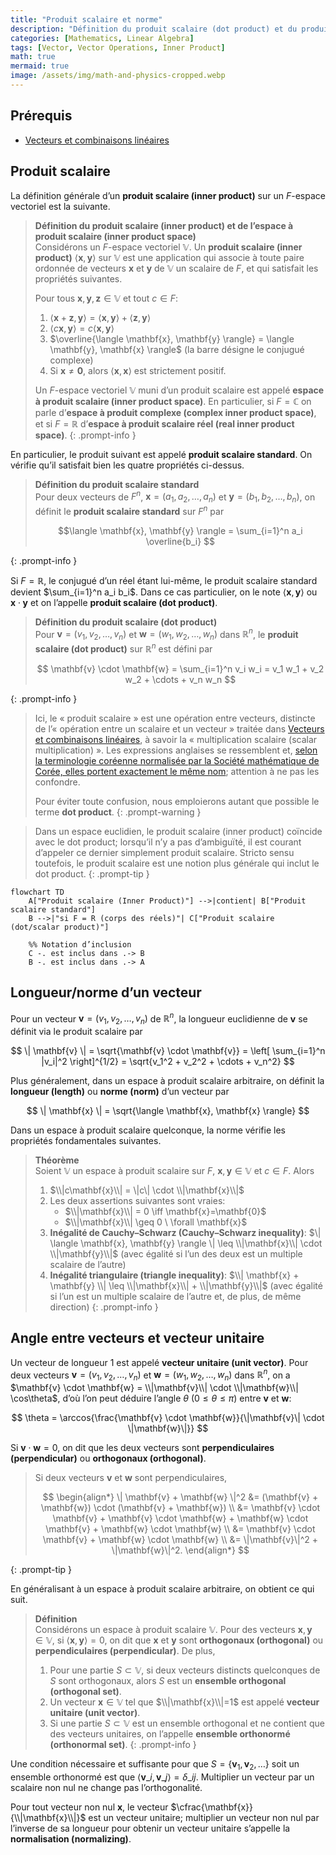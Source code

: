 ```yaml
---
title: "Produit scalaire et norme"
description: "Définition du produit scalaire (dot product) et du produit hermitien; calcul de la longueur/norme d’un vecteur et de l’angle entre deux vecteurs."
categories: [Mathematics, Linear Algebra]
tags: [Vector, Vector Operations, Inner Product]
math: true
mermaid: true
image: /assets/img/math-and-physics-cropped.webp
---
```


## Prérequis
- [Vecteurs et combinaisons linéaires](/posts/vectors-and-linear-combinations/)

## Produit scalaire

La définition générale d’un **produit scalaire (inner product)** sur un $F$-espace vectoriel est la suivante.

> **Définition du produit scalaire (inner product) et de l’espace à produit scalaire (inner product space)**  
> Considérons un $F$-espace vectoriel $\mathbb{V}$. Un **produit scalaire (inner product)** $\langle \mathbf{x},\mathbf{y} \rangle$ sur $\mathbb{V}$ est une application qui associe à toute paire ordonnée de vecteurs $\mathbf{x}$ et $\mathbf{y}$ de $\mathbb{V}$ un scalaire de $F$, et qui satisfait les propriétés suivantes.
>
> Pour tous $\mathbf{x},\mathbf{y},\mathbf{z} \in \mathbb{V}$ et tout $c \in F$:
> 1. $\langle \mathbf{x}+\mathbf{z}, \mathbf{y} \rangle = \langle \mathbf{x}, \mathbf{y} \rangle + \langle \mathbf{z}, \mathbf{y} \rangle$
> 2. $\langle c\mathbf{x}, \mathbf{y} \rangle = c \langle \mathbf{x}, \mathbf{y} \rangle$
> 3. $\overline{\langle \mathbf{x}, \mathbf{y} \rangle} = \langle \mathbf{y}, \mathbf{x} \rangle$ (la barre désigne le conjugué complexe)
> 4. Si $\mathbf{x} \neq \mathbf{0}$, alors $\langle \mathbf{x}, \mathbf{x} \rangle$ est strictement positif.
>
> Un $F$-espace vectoriel $\mathbb{V}$ muni d’un produit scalaire est appelé **espace à produit scalaire (inner product space)**. En particulier, si $F=\mathbb{C}$ on parle d’**espace à produit complexe (complex inner product space)**, et si $F=\mathbb{R}$ d’**espace à produit scalaire réel (real inner product space)**.
{: .prompt-info }

En particulier, le produit suivant est appelé **produit scalaire standard**. On vérifie qu’il satisfait bien les quatre propriétés ci-dessus.

> **Définition du produit scalaire standard**  
> Pour deux vecteurs de $F^n$, $\mathbf{x}=(a_1, a_2, \dots, a_n)$ et $\mathbf{y}=(b_1, b_2, \dots, b_n)$, on définit le **produit scalaire standard** sur $F^n$ par
>
> $$\langle \mathbf{x}, \mathbf{y} \rangle = \sum_{i=1}^n a_i \overline{b_i} $$
>
{: .prompt-info }

Si $F=\mathbb{R}$, le conjugué d’un réel étant lui-même, le produit scalaire standard devient $\sum_{i=1}^n a_i b_i$. Dans ce cas particulier, on le note $\langle \mathbf{x}, \mathbf{y} \rangle$ ou $\mathbf{x} \cdot \mathbf{y}$ et on l’appelle **produit scalaire (dot product)**.

> **Définition du produit scalaire (dot product)**  
> Pour $\mathbf{v}=(v_1, v_2, \dots, v_n)$ et $\mathbf{w}=(w_1, w_2, \dots, w_n)$ dans $\mathbb{R}^n$, le **produit scalaire (dot product)** sur $\mathbb{R}^n$ est défini par
>
> $$ \mathbf{v} \cdot \mathbf{w} = \sum_{i=1}^n v_i w_i = v_1 w_1 + v_2 w_2 + \cdots + v_n w_n $$
> 
{: .prompt-info }

> Ici, le « produit scalaire » est une opération entre vecteurs, distincte de l’« opération entre un scalaire et un vecteur » traitée dans [Vecteurs et combinaisons linéaires](/posts/vectors-and-linear-combinations/), à savoir la « multiplication scalaire (scalar multiplication) ». Les expressions anglaises se ressemblent et, [selon la terminologie coréenne normalisée par la Société mathématique de Corée, elles portent exactement le même nom](https://www.kms.or.kr/mathdict/list.html?key=kname&keyword=%EC%8A%A4%EC%B9%BC%EB%9D%BC%EA%B3%B1); attention à ne pas les confondre.
>
> Pour éviter toute confusion, nous emploierons autant que possible le terme **dot product**.
{: .prompt-warning }

> Dans un espace euclidien, le produit scalaire (inner product) coïncide avec le dot product; lorsqu’il n’y a pas d’ambiguïté, il est courant d’appeler ce dernier simplement produit scalaire. Stricto sensu toutefois, le produit scalaire est une notion plus générale qui inclut le dot product.
{: .prompt-tip }

```mermaid
flowchart TD
    A["Produit scalaire (Inner Product)"] -->|contient| B["Produit scalaire standard"]
    B -->|"si F = R (corps des réels)"| C["Produit scalaire (dot/scalar product)"]

    %% Notation d’inclusion
    C -. est inclus dans .-> B
    B -. est inclus dans .-> A
```

## Longueur/norme d’un vecteur

Pour un vecteur $\mathbf{v}=(v_1, v_2, \dots, v_n)$ de $\mathbb{R}^n$, la longueur euclidienne de $\mathbf{v}$ se définit via le produit scalaire par

$$ \| \mathbf{v} \| = \sqrt{\mathbf{v} \cdot \mathbf{v}} = \left[ \sum_{i=1}^n |v_i|^2 \right]^{1/2} = \sqrt{v_1^2 + v_2^2 + \cdots + v_n^2} $$

Plus généralement, dans un espace à produit scalaire arbitraire, on définit la **longueur (length)** ou **norme (norm)** d’un vecteur par

$$ \| \mathbf{x} \| = \sqrt{\langle \mathbf{x}, \mathbf{x} \rangle} $$

Dans un espace à produit scalaire quelconque, la norme vérifie les propriétés fondamentales suivantes.

> **Théorème**  
> Soient $\mathbb{V}$ un espace à produit scalaire sur $F$, $\mathbf{x}, \mathbf{y} \in \mathbb{V}$ et $c \in F$. Alors
> 1. $\\|c\mathbf{x}\\| = \|c\| \cdot \\|\mathbf{x}\\|$
> 2. Les deux assertions suivantes sont vraies:
>    - $\\|\mathbf{x}\\| = 0 \iff \mathbf{x}=\mathbf{0}$
>    - $\\|\mathbf{x}\\| \geq 0 \ \forall \mathbf{x}$
> 3. **Inégalité de Cauchy–Schwarz (Cauchy–Schwarz inequality)**: $\| \langle \mathbf{x}, \mathbf{y} \rangle \| \leq \\|\mathbf{x}\\| \cdot \\|\mathbf{y}\\|$ (avec égalité si l’un des deux est un multiple scalaire de l’autre)
> 4. **Inégalité triangulaire (triangle inequality)**: $\\| \mathbf{x} + \mathbf{y} \\| \leq \\|\mathbf{x}\\| + \\|\mathbf{y}\\|$ (avec égalité si l’un est un multiple scalaire de l’autre et, de plus, de même direction)
{: .prompt-info }

## Angle entre vecteurs et vecteur unitaire

Un vecteur de longueur $1$ est appelé **vecteur unitaire (unit vector)**. Pour deux vecteurs $\mathbf{v}=(v_1, v_2, \dots, v_n)$ et $\mathbf{w}=(w_1, w_2, \dots, w_n)$ dans $\mathbb{R}^n$, on a $\mathbf{v} \cdot \mathbf{w} = \\|\mathbf{v}\\| \cdot \\|\mathbf{w}\\| \cos\theta$, d’où l’on peut déduire l’angle $\theta$ ($0 \leq \theta \leq \pi$) entre $\mathbf{v}$ et $\mathbf{w}$:

$$ \theta = \arccos{\frac{\mathbf{v} \cdot \mathbf{w}}{\|\mathbf{v}\| \cdot \|\mathbf{w}\|}} $$

Si $\mathbf{v} \cdot \mathbf{w} = 0$, on dit que les deux vecteurs sont **perpendiculaires (perpendicular)** ou **orthogonaux (orthogonal)**.

> Si deux vecteurs $\mathbf{v}$ et $\mathbf{w}$ sont perpendiculaires,
>
> $$ \begin{align*}
> \| \mathbf{v} + \mathbf{w} \|^2 &= (\mathbf{v} + \mathbf{w}) \cdot (\mathbf{v} + \mathbf{w}) \\
> &= \mathbf{v} \cdot \mathbf{v} + \mathbf{v} \cdot \mathbf{w} + \mathbf{w} \cdot \mathbf{v} + \mathbf{w} \cdot \mathbf{w} \\
> &= \mathbf{v} \cdot \mathbf{v} + \mathbf{w} \cdot \mathbf{w} \\
> &= \|\mathbf{v}\|^2 + \|\mathbf{w}\|^2.
> \end{align*} $$
>
{: .prompt-tip }

En généralisant à un espace à produit scalaire arbitraire, on obtient ce qui suit.

> **Définition**  
> Considérons un espace à produit scalaire $\mathbb{V}$. Pour des vecteurs $\mathbf{x}, \mathbf{y} \in \mathbb{V}$, si $\langle \mathbf{x}, \mathbf{y} \rangle = 0$, on dit que $\mathbf{x}$ et $\mathbf{y}$ sont **orthogonaux (orthogonal)** ou **perpendiculaires (perpendicular)**. De plus,
> 1. Pour une partie $S \subset \mathbb{V}$, si deux vecteurs distincts quelconques de $S$ sont orthogonaux, alors $S$ est un **ensemble orthogonal (orthogonal set)**.
> 2. Un vecteur $\mathbf{x} \in \mathbb{V}$ tel que $\\|\mathbf{x}\\|=1$ est appelé **vecteur unitaire (unit vector)**.
> 3. Si une partie $S \subset \mathbb{V}$ est un ensemble orthogonal et ne contient que des vecteurs unitaires, on l’appelle **ensemble orthonormé (orthonormal set)**.
{: .prompt-info }

Une condition nécessaire et suffisante pour que $S = \{ \mathbf{v}_1, \mathbf{v}_2, \dots \}$ soit un ensemble orthonormé est que $\langle \mathbf{v}\_i, \mathbf{v}\_j \rangle = \delta\_{ij}$. Multiplier un vecteur par un scalaire non nul ne change pas l’orthogonalité.

Pour tout vecteur non nul $\mathbf{x}$, le vecteur $\cfrac{\mathbf{x}}{\\|\mathbf{x}\\|}$ est un vecteur unitaire; multiplier un vecteur non nul par l’inverse de sa longueur pour obtenir un vecteur unitaire s’appelle la **normalisation (normalizing)**.
